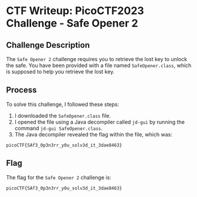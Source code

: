 

# CTF Writeup: PicoCTF2023 Challenge - Safe Opener 2

## Challenge Description
The `Safe Opener 2` challenge requires you to retrieve the lost key to unlock the safe. You have been provided with a file named `SafeOpener.class`, which is supposed to help you retrieve the lost key.

## Process
To solve this challenge, I followed these steps:

1. I downloaded the `SafeOpener.class` file.
2. I opened the file using a Java decompiler called `jd-gui` by running the command `jd-gui SafeOpener.class`.
3. The Java decompiler revealed the flag within the file, which was:
```
picoCTF{SAf3_0p3n3rr_y0u_solv3d_it_3dae8463}
```

## Flag
The flag for the `Safe Opener 2` challenge is:
```
picoCTF{SAf3_0p3n3rr_y0u_solv3d_it_3dae8463}
```
